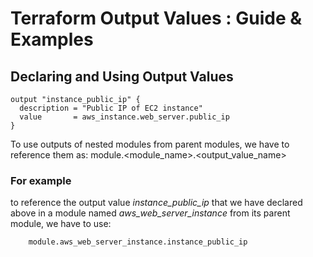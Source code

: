 # Terraform Output Values : Guide & Examples

## Declaring and Using Output Values

```hcl
output "instance_public_ip" {
  description = "Public IP of EC2 instance"
  value       = aws_instance.web_server.public_ip
}
```
To use outputs of nested modules from parent modules, we have to reference them as: 
module.<module_name>.<output_value_name>

### For example
 to reference the output value *instance_public_ip* that we have declared above in a module named *aws_web_server_instance* from its parent module, we have to use:

```hcl
    module.aws_web_server_instance.instance_public_ip
```





